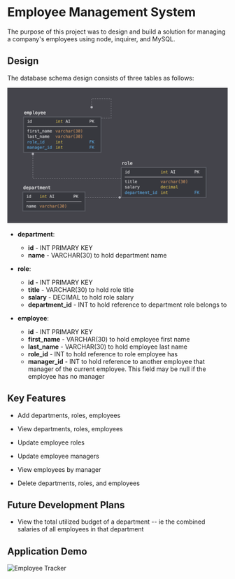 # Employee Management System

The purpose of this project was to design and build a solution for managing a company's employees using node, inquirer, and MySQL.

## Design

The database schema design consists of three tables as follows:

![Database Schema](Assets/schema.png)

* **department**:

  * **id** - INT PRIMARY KEY
  * **name** - VARCHAR(30) to hold department name

* **role**:

  * **id** - INT PRIMARY KEY
  * **title** -  VARCHAR(30) to hold role title
  * **salary** -  DECIMAL to hold role salary
  * **department_id** -  INT to hold reference to department role belongs to

* **employee**:

  * **id** - INT PRIMARY KEY
  * **first_name** - VARCHAR(30) to hold employee first name
  * **last_name** - VARCHAR(30) to hold employee last name
  * **role_id** - INT to hold reference to role employee has
  * **manager_id** - INT to hold reference to another employee that manager of the current employee. This field may be null if the employee has no manager
  
## Key Features

  * Add departments, roles, employees

  * View departments, roles, employees

  * Update employee roles

  * Update employee managers

  * View employees by manager

  * Delete departments, roles, and employees

## Future Development Plans 

  * View the total utilized budget of a department -- ie the combined salaries of all employees in that department

## Application Demo

![Employee Tracker](Assets/EmployeeTracker.gif)


